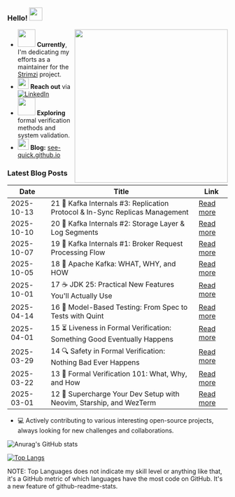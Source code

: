 ### Hello! <img src="https://user-images.githubusercontent.com/74038190/212257468-1e9a91f1-b626-4baa-b15d-5c385dfa7ed2.gif" width="30"/> 
<img src="https://user-images.githubusercontent.com/74038190/225813708-98b745f2-7d22-48cf-9150-083f1b00d6c9.gif" width="350" align="right"/>

- <img src="https://user-images.githubusercontent.com/74038190/216656967-625b2a52-e638-4c21-a8ae-180560386f96.gif" width="40"/> **Currently**, I'm dedicating my efforts as a maintainer for the [Strimzi](https://strimzi.io/) project.
- <img src="https://user-images.githubusercontent.com/74038190/235294012-0a55e343-37ad-4b0f-924f-c8431d9d2483.gif" width="25"/> **Reach out** via [![LinkedIn](https://img.shields.io/badge/LinkedIn-0077B5?style=flat&logo=LinkedIn&logoColor=white)](https://www.linkedin.com/in/majkl-orsak/)
- <img src="https://user-images.githubusercontent.com/74038190/216656971-9a208a88-e6ad-4b7a-88eb-c410e4cf0e00.gif" width="40"/> **Exploring** formal verification methods and system validation.
- <img src="https://user-images.githubusercontent.com/74038190/216122003-1c7d9078-357a-47f5-81c7-1c4f2552e143.png" width="25"/> **Blog:** [see-quick.github.io](https://see-quick.github.io/)
### Latest Blog Posts

| Date       | Title                                                                 | Link                                                           |
|------------|-----------------------------------------------------------------------|----------------------------------------------------------------|
| 2025-10-13 | 21 🔄 Kafka Internals #3: Replication Protocol & In-Sync Replicas Management                | [Read more](https://see-quick.github.io/posts/kafka-internals-replication-protocol/) |
| 2025-10-10 | 20 💾 Kafka Internals #2: Storage Layer & Log Segments                | [Read more](https://see-quick.github.io/posts/kafka-internals-storage-layer-and-log-segments/) |
| 2025-10-07 | 19 📨 Kafka Internals #1: Broker Request Processing Flow               | [Read more](https://see-quick.github.io/posts/kafka-internals-broker-request-processing/) |
| 2025-10-05 | 18 📨 Apache Kafka: WHAT, WHY, and HOW                                 | [Read more](https://see-quick.github.io/posts/apache-kafka-introduction/) |
| 2025-10-01 | 17 ☕ JDK 25: Practical New Features You'll Actually Use               | [Read more](https://see-quick.github.io/posts/java-25/) |
| 2025-04-14 | 16 🧪 Model-Based Testing: From Spec to Tests with Quint              |  [Read more](https://see-quick.github.io/posts/model-based-testing-with-formal-verification/) |
| 2025-04-01 | 15 ⏳ Liveness in Formal Verification: Something Good Eventually Happens | [Read more](https://see-quick.github.io/posts/liveness/) | 
| 2025-03-29 | 14 🔍 Safety in Formal Verification: Nothing Bad Ever Happens         | [Read more](https://see-quick.github.io/posts/safety/) |
| 2025-03-22 | 13 🐞 Formal Verification 101: What, Why, and How                     | [Read more](https://see-quick.github.io/posts/formal-verification-101/) |
| 2025-03-01 | 12 🚀 Supercharge Your Dev Setup with Neovim, Starship, and WezTerm   | [Read more](https://see-quick.github.io/posts/nvim-sharship-wezterm/) |

- 💻 Actively contributing to various interesting open-source projects, always looking for new challenges and collaborations.

![Anurag's GitHub stats](https://github-readme-stats.vercel.app/api?username=see-quick&show_icons=true&count_private=true&theme=tokyonight)

[![Top Langs](https://github-readme-stats.vercel.app/api/top-langs/?username=see-quick&theme=tokyonight&layout=compact&langs_count=10)](https://github.com/anuraghazra/github-readme-stats)

NOTE: Top Languages does not indicate my skill level or anything like that, it's a GitHub metric of which languages have the most code on GitHub. It's a new feature of github-readme-stats.



